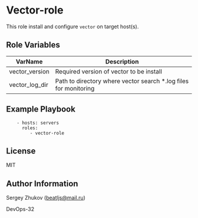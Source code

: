 Vector-role
=========

This role install and configure `vector` on target host(s).

Role Variables
--------------

| VarName        | Description                                                      |
|----------------|------------------------------------------------------------------|
| vector_version | Required version of vector to be install                         |
| vector_log_dir | Path to directory where vector search *.log files for monitoring |

Example Playbook
----------------

```
    - hosts: servers
      roles:
         - vector-role 
```

License
-------

MIT

Author Information
------------------

Sergey Zhukov (beatljs@mail.ru)

DevOps-32
